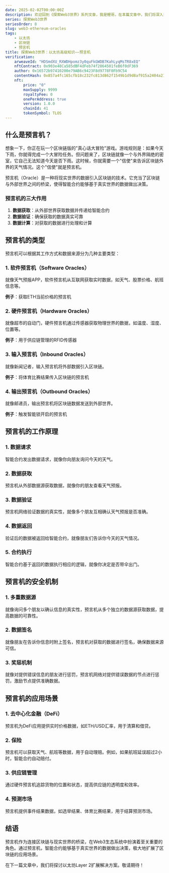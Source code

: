 ```yaml
---
date: 2025-02-02T00:00:00Z
description: 欢迎回到《探索Web3世界》系列文章，我是鲤哥。在本篇文章中，我们将深入探讨预言机（Oracle）的工作原理、类型及其在Web3生态系统中的重要性。
series: 探索Web3世界
seriesOrder: 8
slug: web3-ethereum-oracles
tags:
    - 以太坊
    - 区块链
    - 预言机
title: 探索Web3世界：以太坊高级知识——预言机
verification:
    arweaveId: "HDSmdXU_RXWDHpomz3y0quFkGWDB7KahLyqMsTR8xEQ"
    nftContract: 0x903e48Ca585dBF4dFeb74f2864501feB6f0dF369
    author: 0x16572b97410200e79AB6c9423F8d9778F0Fb9C54
    contentHash: 0x857a4fc165cfb18c232fc813d862f1549b1d9d8af915a2404a2145a803fb1c7c1.0.0
    nft:
        price: "0"
        maxSupply: 9999
        royaltyFee: 0
        onePerAddress: true
        version: 1.0.0
        chainId: 41
        tokenSymbol: TLOS
---
```


## 什么是预言机？

想象一下，你正在玩一个区块链版的"真心话大冒险"游戏。游戏规则是：如果今天下雨，你就得完成一个大冒险任务。但问题来了，区块链就像一个与外界隔绝的密室，它自己无法知道今天是否下雨。这时候，你就需要一个"信使"来告诉区块链外界的天气情况。这个"信使"就是预言机。

预言机（Oracle）是一种将现实世界的数据引入区块链的技术。它充当了区块链与外部世界之间的桥梁，使得智能合约能够基于真实世界的数据做出决策。

### 预言机的三大作用

1. **数据获取**：从外部世界获取数据并传递给智能合约
2. **数据验证**：确保获取的数据真实可靠
3. **数据计算**：对获取的数据进行处理和计算

## 预言机的类型

预言机可以根据其工作方式和数据来源分为几种主要类型：

### 1. 软件预言机（Software Oracles）

就像天气预报APP，软件预言机从互联网获取实时数据，如天气、股票价格、航班信息等。

**例子**：获取ETH当前价格的预言机

### 2. 硬件预言机（Hardware Oracles）

就像超市的自动门，硬件预言机通过传感器获取物理世界的数据，如温度、湿度、位置等。

**例子**：用于供应链管理的RFID传感器

### 3. 输入预言机（Inbound Oracles）

就像新闻记者，输入预言机将外部数据引入区块链。

**例子**：将体育比赛结果传入区块链的预言机

### 4. 输出预言机（Outbound Oracles）

就像邮递员，输出预言机将区块链数据发送到外部世界。

**例子**：触发智能锁开启的预言机

## 预言机的工作原理

### 1. 数据请求

智能合约发出数据请求，就像你向朋友询问今天的天气。

### 2. 数据获取

预言机从外部数据源获取数据，就像你的朋友查看天气预报。

### 3. 数据验证

预言机网络验证数据的真实性，就像多个朋友互相确认天气预报是否准确。

### 4. 数据返回

验证后的数据被返回给智能合约，就像朋友们告诉你今天的天气情况。

### 5. 合约执行

智能合约基于返回的数据执行相应的逻辑，就像你决定是否带伞出门。

## 预言机的安全机制

### 1. 多重数据源

就像询问多个朋友以确认信息的真实性，预言机从多个独立的数据源获取数据，提高数据的可靠性。

### 2. 数据签名

就像朋友在告诉你信息时附上签名，预言机对获取的数据进行签名，确保数据来源可信。

### 3. 奖惩机制

就像对提供错误信息的朋友进行惩罚，预言机网络对提供错误数据的节点进行惩罚，激励节点提供准确数据。

## 预言机的应用场景

### 1. 去中心化金融（DeFi）

预言机为DeFi应用提供实时价格数据，如ETH/USD汇率，用于清算和借贷。

### 2. 保险

预言机可以获取天气、航班等数据，用于自动理赔。例如，如果航班延误超过2小时，智能合约自动赔付。

### 3. 供应链管理

通过硬件预言机追踪货物的位置和状态，提高供应链的透明度和效率。

### 4. 预测市场

预言机提供事件结果数据，如选举结果、体育比赛结果，用于结算预测市场。

## 结语

预言机作为连接区块链与现实世界的桥梁，在Web3生态系统中扮演着至关重要的角色。通过预言机，智能合约能够基于真实世界的数据做出决策，极大地扩展了区块链的应用场景。

在下一篇文章中，我们将探讨以太坊Layer 2扩展解决方案。敬请期待！ 